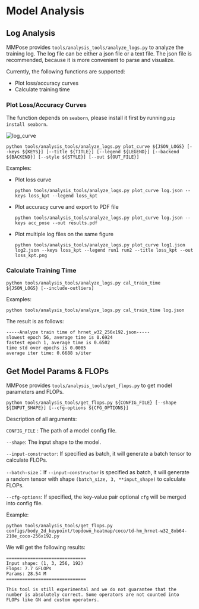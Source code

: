 # Model Analysis

## Log Analysis

MMPose provides `tools/analysis_tools/analyze_logs.py` to analyze the training log. The log file can be either a json file or a text file. The json file is recommended, because it is more convenient to parse and visualize.

Currently, the following functions are supported:

- Plot loss/accuracy curves
- Calculate training time

### Plot Loss/Accuracy Curves

The function depends on `seaborn`, please install it first by running `pip install seaborn`.

![log_curve](https://user-images.githubusercontent.com/87690686/188538215-5d985aaa-59f8-44cf-b6f9-10890d599e9c.png)

```shell
python tools/analysis_tools/analyze_logs.py plot_curve ${JSON_LOGS} [--keys ${KEYS}] [--title ${TITLE}] [--legend ${LEGEND}] [--backend ${BACKEND}] [--style ${STYLE}] [--out ${OUT_FILE}]
```

Examples:

- Plot loss curve

  ```shell
  python tools/analysis_tools/analyze_logs.py plot_curve log.json --keys loss_kpt --legend loss_kpt
  ```

- Plot accuracy curve and export to PDF file

  ```shell
  python tools/analysis_tools/analyze_logs.py plot_curve log.json --keys acc_pose --out results.pdf
  ```

- Plot multiple log files on the same figure

  ```shell
  python tools/analysis_tools/analyze_logs.py plot_curve log1.json log2.json --keys loss_kpt --legend run1 run2 --title loss_kpt --out loss_kpt.png
  ```

### Calculate Training Time

```shell
python tools/analysis_tools/analyze_logs.py cal_train_time ${JSON_LOGS} [--include-outliers]
```

Examples:

```shell
python tools/analysis_tools/analyze_logs.py cal_train_time log.json
```

The result is as follows:

```text
-----Analyze train time of hrnet_w32_256x192.json-----
slowest epoch 56, average time is 0.6924
fastest epoch 1, average time is 0.6502
time std over epochs is 0.0085
average iter time: 0.6688 s/iter
```

## Get Model Params & FLOPs

MMPose provides `tools/analysis_tools/get_flops.py` to get model parameters and FLOPs.

```shell
python tools/analysis_tools/get_flops.py ${CONFIG_FILE} [--shape ${INPUT_SHAPE}] [--cfg-options ${CFG_OPTIONS}]
```

Description of all arguments:

`CONFIG_FILE` : The path of a model config file.

`--shape`: The input shape to the model.

`--input-constructor`: If specified as batch, it will generate a batch tensor to calculate FLOPs.

`--batch-size`：If `--input-constructor` is specified as batch, it will generate a random tensor with shape `(batch_size, 3, **input_shape)` to calculate FLOPs.

`--cfg-options`: If specified, the key-value pair optional `cfg` will be merged into config file.

Example:

```shell
python tools/analysis_tools/get_flops.py configs/body_2d_keypoint/topdown_heatmap/coco/td-hm_hrnet-w32_8xb64-210e_coco-256x192.py
```

We will get the following results:

```text
==============================
Input shape: (1, 3, 256, 192)
Flops: 7.7 GFLOPs
Params: 28.54 M
==============================
```

```{note}
This tool is still experimental and we do not guarantee that the number is absolutely correct. Some operators are not counted into FLOPs like GN and custom operators.
```
